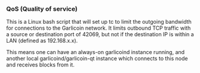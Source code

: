 ### QoS (Quality of service) ###

This is a Linux bash script that will set up tc to limit the outgoing bandwidth for connections to the Garlicoin network. It limits outbound TCP traffic with a source or destination port of 42069, but not if the destination IP is within a LAN (defined as 192.168.x.x).

This means one can have an always-on garlicoind instance running, and another local garlicoind/garlicoin-qt instance which connects to this node and receives blocks from it.

